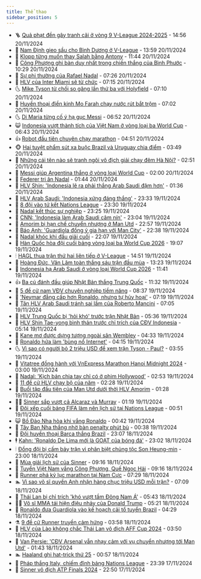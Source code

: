```yaml
---
title: Thể thao
sidebar_position: 5
---
```


<!-- vnexpress-the-thao:START -->
- 🪜 [Quả phạt đền gây tranh cãi ở vòng 9 V-League 2024-2025](https://vnexpress.net/qua-phat-den-gay-tranh-cai-o-vong-9-v-league-2024-2025-4818464.html) - 14:56 20/11/2024
- 🦩 [Nam Định gieo sầu cho Bình Dương ở V-League](https://vnexpress.net/nam-dinh-gieo-sau-cho-binh-duong-o-v-league-4818455.html) - 13:59 20/11/2024
- 🧰 [Klopp từng muốn thay Salah bằng Antony](https://vnexpress.net/klopp-tung-muon-thay-salah-bang-antony-4818365.html) - 11:44 20/11/2024
- 🤗 [Công Phượng ghi bàn duy nhất trong chiến thắng của Bình Phước](https://vnexpress.net/cong-phuong-ghi-ban-duy-nhat-trong-chien-thang-cua-binh-phuoc-4818419.html) - 10:29 20/11/2024
- 🥳 [Sự phi thường của Rafael Nadal](https://vnexpress.net/su-phi-thuong-cua-rafael-nadal-4818058.html) - 07:26 20/11/2024
- 🦣 [HLV của Inter Miami sẽ từ chức](https://vnexpress.net/hlv-cua-inter-miami-se-tu-chuc-4818241.html) - 07:15 20/11/2024
- 🌜 [Mike Tyson từ chối so găng lần thứ ba với Holyfield](https://vnexpress.net/mike-tyson-tu-choi-so-gang-lan-thu-ba-voi-holyfield-4818149.html) - 07:10 20/11/2024
- 🫶 [Huyền thoại điền kinh Mo Farah chạy nước rút bắt trộm](https://vnexpress.net/huyen-thoai-dien-kinh-mo-farah-chay-nuoc-rut-bat-trom-4818106.html) - 07:02 20/11/2024
- 🌜 [Di Maria từng cố ý hạ gục Messi](https://vnexpress.net/di-maria-tung-co-y-ha-guc-messi-4817904.html) - 06:52 20/11/2024
- 😺 [Indonesia vượt thành tích của Việt Nam ở vòng loại ba World Cup](https://vnexpress.net/indonesia-vuot-thanh-tich-cua-viet-nam-o-vong-loai-ba-world-cup-4818256.html) - 06:43 20/11/2024
- 👍 [Robot đầu tiên chuyên chạy marathon](https://vnexpress.net/robot-dau-tien-chuyen-chay-marathon-4818176.html) - 04:51 20/11/2024
- 🐵 [Hai tuyệt phẩm sút xa buộc Brazil và Uruguay chia điểm](https://vnexpress.net/hai-tuyet-pham-sut-xa-buoc-brazil-va-uruguay-chia-diem-4818122.html) - 03:49 20/11/2024
- 💫 [Những cái tên nào sẽ tranh ngôi vô địch giải chạy đêm Hà Nội?](https://vnexpress.net/nhung-cai-ten-nao-se-tranh-ngoi-vo-dich-giai-chay-dem-ha-noi-4817573.html) - 02:51 20/11/2024
- 🦆 [Messi giúp Argentina thắng ở vòng loại World Cup](https://vnexpress.net/messi-giup-argentina-thang-o-vong-loai-world-cup-4818107.html) - 02:00 20/11/2024
- 🙉 [Federer tri ân Nadal](https://vnexpress.net/federer-tri-an-nadal-4818089.html) - 01:44 20/11/2024
- 📝 [HLV Shin: &#39;Indonesia lẽ ra phải thắng Arab Saudi đậm hơn&#39;](https://vnexpress.net/hlv-shin-indonesia-le-ra-phai-thang-arab-saudi-dam-hon-4818042.html) - 01:36 20/11/2024
- 💯 [HLV Arab Saudi: &#39;Indonesia xứng đáng thắng&#39;](https://vnexpress.net/hlv-arab-saudi-indonesia-xung-dang-thang-4818038.html) - 23:33 19/11/2024
- 🌈 [8 đội vào tứ kết Nations League](https://vnexpress.net/8-doi-vao-tu-ket-nations-league-4818045.html) - 23:30 19/11/2024
- 🦩 [Nadal kết thúc sự nghiệp](https://vnexpress.net/nadal-ket-thuc-su-nghiep-4818046.html) - 23:25 19/11/2024
- 🐲 [CNN: &#39;Indonesia làm Arab Saudi câm nín&#39;](https://vnexpress.net/cnn-indonesia-lam-arab-saudi-cam-nin-4818036.html) - 23:04 19/11/2024
- 🌁 [Amorim bị hạn chế chuyển nhượng ở Man Utd](https://vnexpress.net/amorim-bi-han-che-chuyen-nhuong-o-man-utd-4818041.html) - 22:57 19/11/2024
- 💯 [Báo Anh: &#39;Guardiola đồng ý gia hạn với Man City&#39;](https://vnexpress.net/bao-anh-guardiola-dong-y-gia-han-voi-man-city-4818040.html) - 22:38 19/11/2024
- 🌝 [Nadal khóc khi đấu giải cuối](https://vnexpress.net/nadal-khoc-khi-dau-giai-cuoi-4818037.html) - 22:07 19/11/2024
- 🤖 [Hàn Quốc hòa đội cuối bảng vòng loại ba World Cup 2026](https://vnexpress.net/han-quoc-hoa-doi-cuoi-bang-vong-loai-ba-world-cup-2026-4818034.html) - 19:07 19/11/2024
- 🕯 [HAGL thua trận thứ hai liên tiếp ở V-League](https://vnexpress.net/hagl-thua-tran-thu-hai-lien-tiep-o-v-league-4818020.html) - 14:51 19/11/2024
- 🧰 [Hoàng Đức, Văn Lâm toàn thắng sáu trận đầu mùa](https://vnexpress.net/hoang-duc-van-lam-toan-thang-sau-tran-dau-mua-4817969.html) - 13:23 19/11/2024
- 🥳 [Indonesia hạ Arab Saudi ở vòng loại World Cup 2026](https://vnexpress.net/indonesia-ha-arab-saudi-o-vong-loai-world-cup-2026-4817937-tong-thuat.html) - 11:41 19/11/2024
- 👍 [Ba cú đánh đầu giúp Nhật Bản thắng Trung Quốc](https://vnexpress.net/trung-quoc-vs-nhat-ban-4817987-tong-thuat.html) - 11:32 19/11/2024
- 💪 [5 đề cử nam VĐV chuyên nghiệp tiềm năng](https://vnexpress.net/5-de-cu-nam-vdv-chuyen-nghiep-tiem-nang-4817141.html) - 08:37 19/11/2024
- 👹 [&#39;Neymar đẳng cấp hơn Ronaldo, nhưng tự hủy hoại&#39;](https://vnexpress.net/neymar-dang-cap-hon-ronaldo-nhung-tu-huy-hoai-4817624.html) - 07:19 19/11/2024
- 🧰 [Tân HLV Arab Saudi tránh sai lầm của Roberto Mancini](https://vnexpress.net/tan-hlv-arab-saudi-tranh-sai-lam-cua-roberto-mancini-4817817.html) - 07:05 19/11/2024
- 🚀 [HLV Trung Quốc bị &#39;hỏi khó&#39; trước trận Nhật Bản](https://vnexpress.net/hlv-trung-quoc-bi-hoi-kho-truoc-tran-nhat-ban-4817778.html) - 05:36 19/11/2024
- 🎃 [HLV Shin Tae-yong bình thản trước chỉ trích của CĐV Indonesia](https://vnexpress.net/hlv-shin-tae-yong-binh-than-truoc-chi-trich-cua-cdv-indonesia-4817777.html) - 05:14 19/11/2024
- 🧰 [Kane mơ được dựng tượng ngoài sân Wembley](https://vnexpress.net/kane-mo-duoc-dung-tuong-ngoai-san-wembley-4817754.html) - 04:33 19/11/2024
- 👀 [Ronaldo hứa làm &#39;bùng nổ Internet&#39;](https://vnexpress.net/ronaldo-hua-lam-bung-no-internet-4817735.html) - 04:15 19/11/2024
- 🌜 [Vì sao có người bỏ 2 triệu USD để xem trận Tyson - Paul?](https://vnexpress.net/vi-sao-co-nguoi-bo-2-trieu-usd-de-xem-tran-tyson-paul-4817547.html) - 03:55 19/11/2024
- 🫶 [Vitatree đồng hành với VnExpress Marathon Hanoi Midnight 2024](https://vnexpress.net/vitatree-dong-hanh-voi-vnexpress-marathon-hanoi-midnight-2024-4817277.html) - 03:00 19/11/2024
- 🦄 [Nadal: &#39;Kịch bản chia tay chỉ có ở phim Hollywood&#39;](https://vnexpress.net/nadal-kich-ban-chia-tay-chi-co-o-phim-hollywood-4817700.html) - 02:53 19/11/2024
- 🥳 [11 đề cử HLV chạy bộ của năm](https://vnexpress.net/11-de-cu-hlv-chay-bo-cua-nam-4816992.html) - 02:28 19/11/2024
- 🐲 [Buổi tập đầu tiên của Man Utd dưới thời HLV Amorim](https://vnexpress.net/buoi-tap-dau-tien-cua-man-utd-duoi-thoi-hlv-amorim-4817628.html) - 01:28 19/11/2024
- 🧑‍🏫 [Sinner sắp vượt cả Alcaraz và Murray](https://vnexpress.net/sinner-sap-vuot-ca-alcaraz-va-murray-4817611.html) - 01:19 19/11/2024
- 🤔 [Đội xếp cuối bảng FIFA làm nên lịch sử tại Nations League](https://vnexpress.net/doi-xep-cuoi-bang-fifa-lam-nen-lich-su-tai-nations-league-4817604.html) - 00:51 19/11/2024
- 😺 [Bồ Đào Nha hòa khi vắng Ronaldo](https://vnexpress.net/bo-dao-nha-hoa-khi-vang-ronaldo-4817591.html) - 00:42 19/11/2024
- 💪 [Tây Ban Nha thắng nhờ bàn penalty phút bù](https://vnexpress.net/tay-ban-nha-thang-nho-ban-penalty-phut-bu-4817588.html) - 00:38 19/11/2024
- 💼 [Đội huyền thoại Barca thắng Brazil](https://vnexpress.net/doi-huyen-thoai-barca-thang-brazil-4817497.html) - 23:07 18/11/2024
- 🕴 [Kahn: &#39;Ronaldo De Lima mới là GOAT của bóng đá&#39;](https://vnexpress.net/kahn-ronaldo-de-lima-moi-la-goat-cua-bong-da-4817436.html) - 23:02 18/11/2024
- 🕯 [Đồng đội bị cấm bảy trận vì phân biệt chủng tộc Son Heung-min](https://vnexpress.net/dong-doi-bi-cam-bay-tran-vi-phan-biet-chung-toc-son-heung-min-4817782.html) - 23:00 18/11/2024
- 📝 [Mùa giải lịch sử của Sinner](https://vnexpress.net/mua-giai-lich-su-cua-sinner-4817417.html) - 09:16 18/11/2024
- 🧐 [Tuyển Việt Nam vắng Công Phượng, Quế Ngọc Hải](https://vnexpress.net/tuyen-viet-nam-vang-cong-phuong-que-ngoc-hai-4817456.html) - 09:16 18/11/2024
- 🙉 [Runner phá kỷ lục marathon tại Nam Cực](https://vnexpress.net/runner-pha-ky-luc-marathon-tai-nam-cuc-4817250.html) - 07:29 18/11/2024
- 🏊 [Vì sao võ sĩ quyền Anh nhận hàng chục triệu USD mỗi trận?](https://vnexpress.net/vi-sao-vo-si-quyen-anh-nhan-hang-chuc-trieu-usd-moi-tran-4817269.html) - 07:09 18/11/2024
- 🌊 [Thái Lan bị chỉ trích &#39;khó vượt tầm Đông Nam Á&#39;](https://vnexpress.net/thai-lan-bi-chi-trich-kho-vuot-tam-dong-nam-a-4817363.html) - 05:43 18/11/2024
- 👨‍🏫 [Võ sĩ MMA tái hiện điệu nhảy của Donald Trump](https://vnexpress.net/vo-si-mma-tai-hien-dieu-nhay-cua-donald-trump-4817292.html) - 05:21 18/11/2024
- 🥷 [Ronaldo đưa Guardiola vào kế hoạch cải tổ tuyển Brazil](https://vnexpress.net/ronaldo-dua-guardiola-vao-ke-hoach-cai-to-tuyen-brazil-4817266.html) - 04:29 18/11/2024
- ⚗️ [9 đề cử Runner truyền cảm hứng](https://vnexpress.net/9-de-cu-runner-truyen-cam-hung-4816805.html) - 03:58 18/11/2024
- 🌮 [HLV của Lào không chắc Thái Lan vô địch AFF Cup 2024](https://vnexpress.net/hlv-cua-lao-khong-chac-thai-lan-vo-dich-aff-cup-2024-4812334.html) - 03:50 18/11/2024
- 🤩 [Van Persie: &#39;CĐV Arsenal vẫn nhạy cảm với vụ chuyển nhượng tới Man Utd&#39;](https://vnexpress.net/van-persie-cdv-arsenal-van-nhay-cam-voi-vu-chuyen-nhuong-toi-man-utd-4817197.html) - 01:43 18/11/2024
- 🏊 [Haaland ghi hat-trick thứ 25](https://vnexpress.net/haaland-ghi-hat-trick-thu-25-4817161.html) - 00:57 18/11/2024
- 🐎 [Pháp thắng Italy, chiếm đỉnh bảng Nations League](https://vnexpress.net/phap-thang-italy-chiem-dinh-bang-nations-league-4817156.html) - 23:39 17/11/2024
- 💫 [Sinner vô địch ATP Finals 2024](https://vnexpress.net/sinner-vo-dich-atp-finals-2024-4817149.html) - 22:50 17/11/2024<!-- vnexpress-the-thao:END -->

